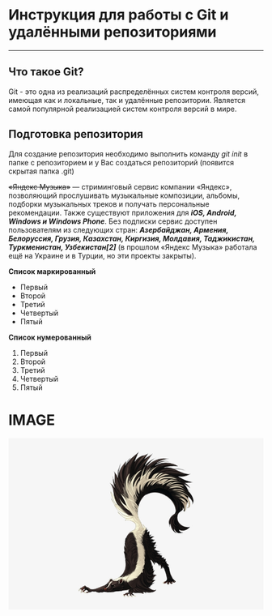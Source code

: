 # Инструкция для работы с Git и удалёнными репозиториями
---

## Что такое Git?

Git - это одна из реализаций распределённых систем контроля версий, имеющая как и локальные, так и удалённые репозитории. Является самой популярной реализацией систем контроля версий в мире.

## Подготовка репозитория
Для создание репозитория необходимо выполнить команду _git init_ в папке с репозиторием и у Вас создаться репозиторий (появится скрытая папка .git)

~~«Яндекс Музыка»~~ — стриминговый сервис компании «Яндекс», позволяющий прослушивать музыкальные композиции, альбомы, подборки музыкальных треков и получать персональные рекомендации. Также существуют приложения для **_iOS, Android, Windows и Windows Phone_**. Без подписки сервис доступен пользователям из следующих стран: **_Азербайджан, Армения, Белоруссия, Грузия, Казахстан, Киргизия, Молдавия, Таджикистан, Туркменистан, Узбекистан[2]_** (в прошлом «Яндекс Музыка» работала ещё на Украине и в Турции, но эти проекты закрыты). 

**Список маркированный**
* Первый
* Второй
* Третий
* Четвертый
* Пятый

**Список нумерованный**
1. Первый
2. Второй
3. Третий
4. Четвертый
5. Пятый

# IMAGE

![It's a skunk and it's amasing](/51-511364_item-skunk-skunk-png.jpg)
